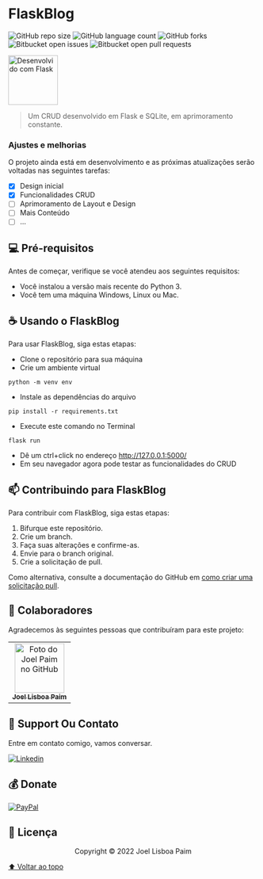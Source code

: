 # FlaskBlog

<!---Esses são exemplos. Veja https://shields.io para outras pessoas ou para personalizar este conjunto de escudos. Você pode querer incluir dependências, status do projeto e informações de licença aqui--->

![GitHub repo size](https://img.shields.io/github/repo-size/joellpaim/Flask-blog?style=for-the-badge&logo=appveyor)
![GitHub language count](https://img.shields.io/github/languages/count/iuricode/README-template?style=for-the-badge&logo=appveyor)
![GitHub forks](https://img.shields.io/github/forks/iuricode/README-template?style=for-the-badge&logo=appveyor)
![Bitbucket open issues](https://img.shields.io/bitbucket/issues/iuricode/README-template?style=for-the-badge&logo=appveyor)
![Bitbucket open pull requests](https://img.shields.io/bitbucket/pr-raw/iuricode/README-template?style=for-the-badge&logo=appveyor)

<img src="https://www.kindpng.com/picc/m/188-1882559_python-flask-hd-png-download.png" width="100px;" alt="Desenvolvido com Flask">

> Um CRUD desenvolvido em Flask e SQLite, em aprimoramento constante.

### Ajustes e melhorias

O projeto ainda está em desenvolvimento e as próximas atualizações serão voltadas nas seguintes tarefas:

- [x] Design inicial
- [x] Funcionalidades CRUD
- [ ] Aprimoramento de Layout e Design
- [ ] Mais Conteúdo
- [ ] ...

## 💻 Pré-requisitos

Antes de começar, verifique se você atendeu aos seguintes requisitos:
<!---Estes são apenas requisitos de exemplo. Adicionar, duplicar ou remover conforme necessário--->
* Você instalou a versão mais recente do Python 3.
* Você tem uma máquina Windows, Linux ou Mac.


## ☕ Usando o FlaskBlog

Para usar FlaskBlog, siga estas etapas:

- Clone o repositório para sua máquina
- Crie um ambiente virtual
```
python -m venv env
```
- Instale as dependências do arquivo 
```
pip install -r requirements.txt
```

- Execute este comando no Terminal
```
flask run
```
- Dê um ctrl+click no endereço http://127.0.0.1:5000/
- Em seu navegador agora pode testar as funcionalidades do CRUD

## 📫 Contribuindo para FlaskBlog
<!---Se o seu README for longo ou se você tiver algum processo ou etapas específicas que deseja que os contribuidores sigam, considere a criação de um arquivo CONTRIBUTING.md separado--->
Para contribuir com FlaskBlog, siga estas etapas:

1. Bifurque este repositório.
2. Crie um branch.
3. Faça suas alterações e confirme-as.
4. Envie para o branch original.
5. Crie a solicitação de pull.

Como alternativa, consulte a documentação do GitHub em [como criar uma solicitação pull](https://help.github.com/en/github/collaborating-with-issues-and-pull-requests/creating-a-pull-request).

## 🤝 Colaboradores

Agradecemos às seguintes pessoas que contribuíram para este projeto:

<table>
  <tr>
    <td align="center">
      <a href="#">
        <img src="https://avatars.githubusercontent.com/u/59846193?v=4" width="100px;" alt="Foto do Joel Paim no GitHub"/><br>
        <sub>
          <b>Joel Lisboa Paim</b>
        </sub>
      </a>
    </td>
  </tr>
</table>


## 📝 Support Ou Contato<br>

Entre em contato comigo, vamos conversar.

[![Linkedin](https://img.shields.io/badge/LinkedIn-0077B5?style=for-the-badge&logo=linkedin&logoColor=white)](https://www.linkedin.com/in/joellisboapaim/)

## 💰 Donate<br>

[![PayPal](https://img.shields.io/badge/PayPal-00457C?style=for-the-badge&logo=paypal&logoColor=white)](https://link-da-sua-pagina)

## 🔖 Licença

<p align="center">Copyright © 2022 Joel Lisboa Paim</p>



[⬆ Voltar ao topo](#FlaskBlog)<br>